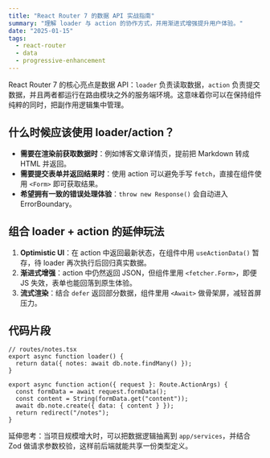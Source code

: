 ```yaml
---
title: "React Router 7 的数据 API 实战指南"
summary: "理解 loader 与 action 的协作方式，并用渐进式增强提升用户体验。"
date: "2025-01-15"
tags:
  - react-router
  - data
  - progressive-enhancement
---
```


React Router 7 的核心亮点是数据 API：`loader` 负责读取数据，`action` 负责提交数据，并且两者都运行在路由模块之外的服务端环境。这意味着你可以在保持组件纯粹的同时，把副作用逻辑集中管理。

## 什么时候应该使用 loader/action？

- **需要在渲染前获取数据时**：例如博客文章详情页，提前把 Markdown 转成 HTML 并返回。
- **需要提交表单并返回结果时**：使用 action 可以避免手写 `fetch`，直接在组件使用 `<Form>` 即可获取结果。
- **希望拥有一致的错误处理体验**：`throw new Response()` 会自动进入 ErrorBoundary。

## 组合 loader + action 的延伸玩法

1. **Optimistic UI**：在 action 中返回最新状态，在组件中用 `useActionData()` 暂存，待 loader 再次执行后回归真实数据。
2. **渐进式增强**：action 中仍然返回 JSON，但组件里用 `<fetcher.Form>`，即便 JS 失效，表单也能回落到原生体验。
3. **流式渲染**：结合 `defer` 返回部分数据，组件里用 `<Await>` 做骨架屏，减轻首屏压力。

## 代码片段

```tsx
// routes/notes.tsx
export async function loader() {
  return data({ notes: await db.note.findMany() });
}

export async function action({ request }: Route.ActionArgs) {
  const formData = await request.formData();
  const content = String(formData.get("content"));
  await db.note.create({ data: { content } });
  return redirect("/notes");
}
```

延伸思考：当项目规模增大时，可以把数据逻辑抽离到 `app/services`，并结合 Zod 做请求参数校验，这样前后端就能共享一份类型定义。
